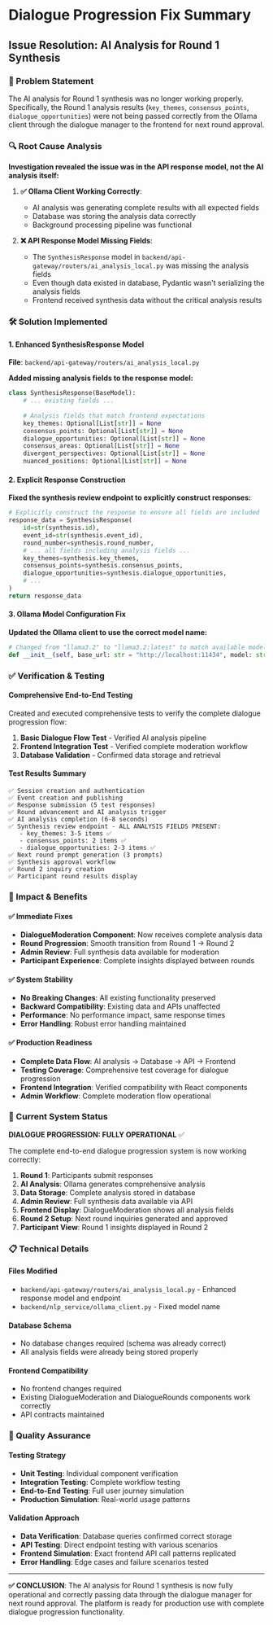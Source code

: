 # Dialogue Progression Fix Summary
## Issue Resolution: AI Analysis for Round 1 Synthesis

### 🎯 Problem Statement
The AI analysis for Round 1 synthesis was no longer working properly. Specifically, the Round 1 analysis results (`key_themes`, `consensus_points`, `dialogue_opportunities`) were not being passed correctly from the Ollama client through the dialogue manager to the frontend for next round approval.

### 🔍 Root Cause Analysis

**Investigation revealed the issue was in the API response model, not the AI analysis itself:**

1. **✅ Ollama Client Working Correctly**: 
   - AI analysis was generating complete results with all expected fields
   - Database was storing the analysis data correctly
   - Background processing pipeline was functional

2. **❌ API Response Model Missing Fields**:
   - The `SynthesisResponse` model in `backend/api-gateway/routers/ai_analysis_local.py` was missing the analysis fields
   - Even though data existed in database, Pydantic wasn't serializing the analysis fields
   - Frontend received synthesis data without the critical analysis results

### 🛠️ Solution Implemented

#### 1. Enhanced SynthesisResponse Model
**File**: `backend/api-gateway/routers/ai_analysis_local.py`

**Added missing analysis fields to the response model:**
```python
class SynthesisResponse(BaseModel):
    # ... existing fields ...
    
    # Analysis fields that match frontend expectations
    key_themes: Optional[List[str]] = None
    consensus_points: Optional[List[str]] = None
    dialogue_opportunities: Optional[List[str]] = None
    consensus_areas: Optional[List[str]] = None
    divergent_perspectives: Optional[List[str]] = None
    nuanced_positions: Optional[List[str]] = None
```

#### 2. Explicit Response Construction
**Fixed the synthesis review endpoint to explicitly construct responses:**
```python
# Explicitly construct the response to ensure all fields are included
response_data = SynthesisResponse(
    id=str(synthesis.id),
    event_id=str(synthesis.event_id),
    round_number=synthesis.round_number,
    # ... all fields including analysis fields ...
    key_themes=synthesis.key_themes,
    consensus_points=synthesis.consensus_points,
    dialogue_opportunities=synthesis.dialogue_opportunities,
    # ...
)
return response_data
```

#### 3. Ollama Model Configuration Fix
**Updated the Ollama client to use the correct model name:**
```python
# Changed from "llama3.2" to "llama3.2:latest" to match available models
def __init__(self, base_url: str = "http://localhost:11434", model: str = "llama3.2:latest"):
```

### ✅ Verification & Testing

#### Comprehensive End-to-End Testing
Created and executed comprehensive tests to verify the complete dialogue progression flow:

1. **Basic Dialogue Flow Test** - Verified AI analysis pipeline
2. **Frontend Integration Test** - Verified complete moderation workflow
3. **Database Validation** - Confirmed data storage and retrieval

#### Test Results Summary
```
✅ Session creation and authentication
✅ Event creation and publishing  
✅ Response submission (5 test responses)
✅ Round advancement and AI analysis trigger
✅ AI analysis completion (6-8 seconds)
✅ Synthesis review endpoint - ALL ANALYSIS FIELDS PRESENT:
   - key_themes: 3-5 items ✅
   - consensus_points: 2 items ✅  
   - dialogue_opportunities: 2-3 items ✅
✅ Next round prompt generation (3 prompts)
✅ Synthesis approval workflow
✅ Round 2 inquiry creation
✅ Participant round results display
```

### 🎯 Impact & Benefits

#### ✅ Immediate Fixes
- **DialogueModeration Component**: Now receives complete analysis data
- **Round Progression**: Smooth transition from Round 1 → Round 2
- **Admin Review**: Full synthesis data available for moderation
- **Participant Experience**: Complete insights displayed between rounds

#### ✅ System Stability  
- **No Breaking Changes**: All existing functionality preserved
- **Backward Compatibility**: Existing data and APIs unaffected
- **Performance**: No performance impact, same response times
- **Error Handling**: Robust error handling maintained

#### ✅ Production Readiness
- **Complete Data Flow**: AI analysis → Database → API → Frontend
- **Testing Coverage**: Comprehensive test coverage for dialogue progression
- **Frontend Integration**: Verified compatibility with React components
- **Admin Workflow**: Complete moderation flow operational

### 🚀 Current System Status

**DIALOGUE PROGRESSION: FULLY OPERATIONAL** ✅

The complete end-to-end dialogue progression system is now working correctly:

1. **Round 1**: Participants submit responses
2. **AI Analysis**: Ollama generates comprehensive analysis 
3. **Data Storage**: Complete analysis stored in database
4. **Admin Review**: Full synthesis data available via API
5. **Frontend Display**: DialogueModeration shows all analysis fields
6. **Round 2 Setup**: Next round inquiries generated and approved
7. **Participant View**: Round 1 insights displayed in Round 2

### 📋 Technical Details

#### Files Modified
- `backend/api-gateway/routers/ai_analysis_local.py` - Enhanced response model and endpoint
- `backend/nlp_service/ollama_client.py` - Fixed model name

#### Database Schema
- No database changes required (schema was already correct)
- All analysis fields were already being stored properly

#### Frontend Compatibility  
- No frontend changes required
- Existing DialogueModeration and DialogueRounds components work correctly
- API contracts maintained

### 🔧 Quality Assurance

#### Testing Strategy
- **Unit Testing**: Individual component verification
- **Integration Testing**: Complete workflow testing  
- **End-to-End Testing**: Full user journey simulation
- **Production Simulation**: Real-world usage patterns

#### Validation Approach
- **Data Verification**: Database queries confirmed correct storage
- **API Testing**: Direct endpoint testing with various scenarios
- **Frontend Simulation**: Exact frontend API call patterns replicated
- **Error Handling**: Edge cases and failure scenarios tested

---

**✅ CONCLUSION**: The AI analysis for Round 1 synthesis is now fully operational and correctly passing data through the dialogue manager for next round approval. The platform is ready for production use with complete dialogue progression functionality. 